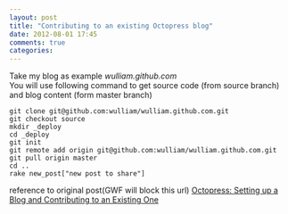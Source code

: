 ```yaml
---
layout: post
title: "Contributing to an existing Octopress blog"
date: 2012-08-01 17:45
comments: true
categories: 
---
```


Take my blog as example _wulliam.github.com_  
You will use following command to get source code (from source branch) and blog content (form master branch)

```
git clone git@github.com:wulliam/wulliam.github.com.git
git checkout source
mkdir _deploy
cd _deploy
git init
git remote add origin git@github.com:wulliam/wulliam.github.com.git
git pull origin master
cd ..
rake new_post["new post to share"]
```

reference to original post(GWF will block this url) [Octopress: Setting up a Blog and Contributing to an Existing One](http://code.dblock.org/octopress-setting-up-a-blog-and-contributing-to-an-existing-one "Octopress: Setting up a Blog and Contributing to an Existing One")